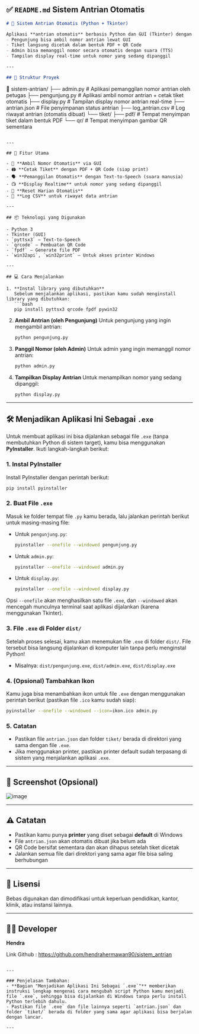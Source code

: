 ## ✅ `README.md` Sistem Antrian Otomatis

```markdown
# 🏢 Sistem Antrian Otomatis (Python + Tkinter)

Aplikasi **antrian otomatis** berbasis Python dan GUI (Tkinter) dengan fitur lengkap:
- Pengunjung bisa ambil nomor antrian lewat GUI
- Tiket langsung dicetak dalam bentuk PDF + QR Code
- Admin bisa memanggil nomor secara otomatis dengan suara (TTS)
- Tampilan display real-time untuk nomor yang sedang dipanggil

---

## 📂 Struktur Proyek

```

📁 sistem-antrian/
├── admin.py         # Aplikasi pemanggilan nomor antrian oleh petugas
├── pengunjung.py    # Aplikasi ambil nomor antrian + cetak tiket otomatis
├── display.py       # Tampilan display nomor antrian real-time
├── antrian.json     # File penyimpanan status antrian
├── log\_antrian.csv  # Log riwayat antrian (otomatis dibuat)
└── tiket/
├── pdf/         # Tempat menyimpan tiket dalam bentuk PDF
└── qr/          # Tempat menyimpan gambar QR sementara

````

---

## 🚀 Fitur Utama

- 🎫 **Ambil Nomor Otomatis** via GUI
- 🖨️ **Cetak Tiket** dengan PDF + QR Code (siap print)
- 🗣️ **Pemanggilan Otomatis** dengan Text-to-Speech (suara manusia)
- 📺 **Display Realtime** untuk nomor yang sedang dipanggil
- 🔁 **Reset Harian Otomatis**
- 📄 **Log CSV** untuk riwayat data antrian

---

## 📦 Teknologi yang Digunakan

- Python 3
- Tkinter (GUI)
- `pyttsx3` – Text-to-Speech
- `qrcode` – Pembuatan QR Code
- `fpdf` – Generate file PDF
- `win32api`, `win32print` – Untuk akses printer Windows

---

## 💻 Cara Menjalankan

1. **Instal library yang dibutuhkan**
   Sebelum menjalankan aplikasi, pastikan kamu sudah menginstall library yang dibutuhkan:
   ```bash
   pip install pyttsx3 qrcode fpdf pywin32
````

2. **Ambil Antrian (oleh Pengunjung)**
   Untuk pengunjung yang ingin mengambil antrian:

   ```bash
   python pengunjung.py
   ```

3. **Panggil Nomor (oleh Admin)**
   Untuk admin yang ingin memanggil nomor antrian:

   ```bash
   python admin.py
   ```

4. **Tampilkan Display Antrian**
   Untuk menampilkan nomor yang sedang dipanggil:

   ```bash
   python display.py
   ```

---

## 🛠️ Menjadikan Aplikasi Ini Sebagai `.exe`

Untuk membuat aplikasi ini bisa dijalankan sebagai file `.exe` (tanpa membutuhkan Python di sistem target), kamu bisa menggunakan **PyInstaller**. Ikuti langkah-langkah berikut:

### 1. **Instal PyInstaller**

Install PyInstaller dengan perintah berikut:

```bash
pip install pyinstaller
```

### 2. **Buat File `.exe`**

Masuk ke folder tempat file `.py` kamu berada, lalu jalankan perintah berikut untuk masing-masing file:

* Untuk `pengunjung.py`:

  ```bash
  pyinstaller --onefile --windowed pengunjung.py
  ```

* Untuk `admin.py`:

  ```bash
  pyinstaller --onefile --windowed admin.py
  ```

* Untuk `display.py`:

  ```bash
  pyinstaller --onefile --windowed display.py
  ```

Opsi `--onefile` akan menghasilkan satu file `.exe`, dan `--windowed` akan mencegah munculnya terminal saat aplikasi dijalankan (karena menggunakan Tkinter).

### 3. **File `.exe` di Folder `dist/`**

Setelah proses selesai, kamu akan menemukan file `.exe` di folder `dist/`. File tersebut bisa langsung dijalankan di komputer lain tanpa perlu menginstal Python!

* Misalnya: `dist/pengunjung.exe`, `dist/admin.exe`, `dist/display.exe`

### 4. **(Opsional) Tambahkan Ikon**

Kamu juga bisa menambahkan ikon untuk file `.exe` dengan menggunakan perintah berikut (pastikan file `.ico` kamu sudah siap):

```bash
pyinstaller --onefile --windowed --icon=ikon.ico admin.py
```

### 5. **Catatan**

* Pastikan file `antrian.json` dan folder `tiket/` berada di direktori yang sama dengan file `.exe`.
* Jika menggunakan printer, pastikan printer default sudah terpasang di sistem yang menjalankan aplikasi `.exe`.

---

## 📸 Screenshot (Opsional)

![image](https://github.com/user-attachments/assets/0b1ec248-2da4-4a7c-a4b3-8d28ad1233dc)

---

## ⚠️ Catatan

* Pastikan kamu punya **printer** yang diset sebagai **default** di Windows
* File `antrian.json` akan otomatis dibuat jika belum ada
* QR Code bersifat sementara dan akan dihapus setelah tiket dicetak
* Jalankan semua file dari direktori yang sama agar file bisa saling berhubungan

---

## 📄 Lisensi

Bebas digunakan dan dimodifikasi untuk keperluan pendidikan, kantor, klinik, atau instansi lainnya.

---

## 🙋‍♂️ Developer

**Hendra**

Link Github : https://github.com/hendrahermawan90/sistem_antrian

```

---

### Penjelasan Tambahan:
- **Bagian "Menjadikan Aplikasi Ini Sebagai `.exe`"** memberikan instruksi lengkap mengenai cara mengubah script Python kamu menjadi file `.exe`, sehingga bisa dijalankan di Windows tanpa perlu install Python terlebih dahulu.
- Pastikan file `.exe` dan file lainnya seperti `antrian.json` dan folder `tiket/` berada di folder yang sama agar aplikasi bisa berjalan dengan lancar.

---
